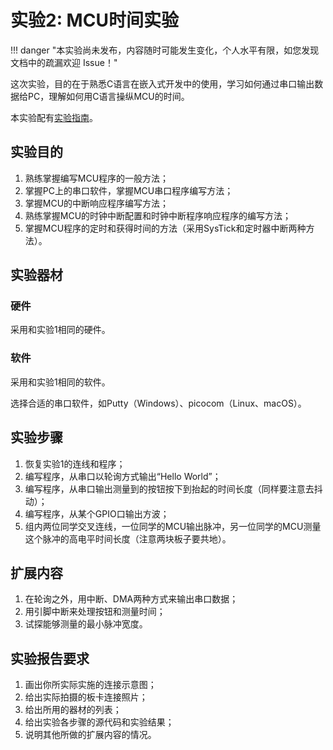 # 实验2: MCU时间实验

!!! danger "本实验尚未发布，内容随时可能发生变化，个人水平有限，如您发现文档中的疏漏欢迎 Issue！"

这次实验，目的在于熟悉C语言在嵌入式开发中的使用，学习如何通过串口输出数据给PC，理解如何用C语言操纵MCU的时间。

本实验配有[实验指南](lab2_guide.md)。

## 实验目的

1. 熟练掌握编写MCU程序的一般方法；
2. 掌握PC上的串口软件，掌握MCU串口程序编写方法；
3. 掌握MCU的中断响应程序编写方法；
4. 熟练掌握MCU的时钟中断配置和时钟中断程序响应程序的编写方法；
5. 掌握MCU程序的定时和获得时间的方法（采用SysTick和定时器中断两种方法）。

## 实验器材

### 硬件

采用和实验1相同的硬件。

### 软件

采用和实验1相同的软件。

选择合适的串口软件，如Putty（Windows）、picocom（Linux、macOS）。

## 实验步骤

1. 恢复实验1的连线和程序；
2. 编写程序，从串口以轮询方式输出“Hello World”；
3. 编写程序，从串口输出测量到的按钮按下到抬起的时间长度（同样要注意去抖动）；
4. 编写程序，从某个GPIO口输出方波；
5. 组内两位同学交叉连线，一位同学的MCU输出脉冲，另一位同学的MCU测量这个脉冲的高电平时间长度（注意两块板子要共地）。

## 扩展内容

1. 在轮询之外，用中断、DMA两种方式来输出串口数据；
2. 用引脚中断来处理按钮和测量时间；
3. 试探能够测量的最小脉冲宽度。

## 实验报告要求

1. 画出你所实际实施的连接示意图；
2. 给出实际拍摄的板卡连接照片；
3. 给出所用的器材的列表；
4. 给出实验各步骤的源代码和实验结果；
5. 说明其他所做的扩展内容的情况。